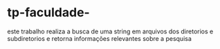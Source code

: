 # tp-faculdade-
este trabalho realiza a busca de uma string em arquivos dos diretorios e subdiretorios e retorna informações relevantes sobre a pesquisa
